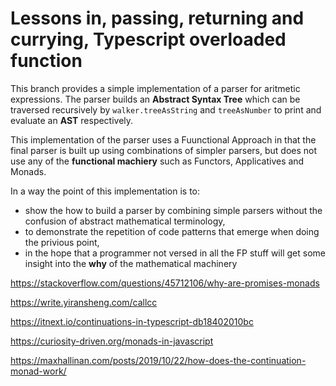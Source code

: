 # Lessons in, passing, returning and currying, Typescript overloaded function

This branch provides a simple implementation of a parser for aritmetic expressions. The parser builds an __Abstract Syntax Tree__ which can be
traversed recursively by `walker.treeAsString` and `treeAsNumber` to print and evaluate an __AST__ respectively.

This implementation of the parser uses a Fuunctional Approach in that the final parser is built up using combinations of simpler parsers,
but does not use any of the __functional machiery__ such as Functors, Applicatives and Monads.

In a way the point of this implementation is to:

-  show the how to build a parser by combining simple parsers without the confusion of abstract mathematical terminology,
-  to demonstrate the repetition of code patterns that emerge when doing the privious point,
-   in the hope that a programmer not versed in all the FP stuff will get some insight into the __why__ of the mathematical machinery 

https://stackoverflow.com/questions/45712106/why-are-promises-monads

https://write.yiransheng.com/callcc

https://itnext.io/continuations-in-typescript-db18402010bc

https://curiosity-driven.org/monads-in-javascript

https://maxhallinan.com/posts/2019/10/22/how-does-the-continuation-monad-work/